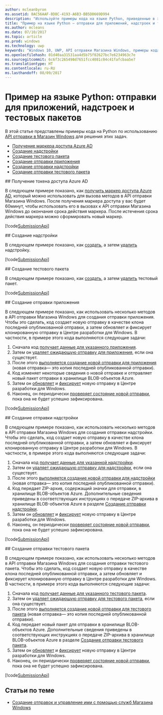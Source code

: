 ```yaml
---
author: mcleanbyron
ms.assetid: 8AC56AAF-8D8C-4193-A6B3-BB5D0669D994
description: "Используйте примеры кода на языке Python, приведенные в этом разделе, чтобы более подробно ознакомиться с работой API отправки Магазина Windows."
title: "Пример на языке Python — отправки для приложений, надстроек и тестовых пакетов"
ms.author: mcleans
ms.date: 07/10/2017
ms.topic: article
ms.prod: windows
ms.technology: uwp
keywords: "Windows 10, UWP, API отправки Магазина Windows, примеры кода, python"
ms.openlocfilehash: 01d40aa31531aa4d5b75f02627bc7e6234963c7e
ms.sourcegitcommit: 6c6f3c265498d7651fcc4081c04c41fafcbaa5e7
ms.translationtype: HT
ms.contentlocale: ru-RU
ms.lasthandoff: 08/09/2017
---
```

# <a name="python-sample-submissions-for-apps-add-ons-and-flights"></a>Пример на языке Python: отправки для приложений, надстроек и тестовых пакетов

В этой статье представлены примеры кода на Python по использованию [API отправки в Магазин Windows](create-and-manage-submissions-using-windows-store-services.md) для решения этих задач.

* [Получение маркера доступа Azure AD](#token)
* [Создание надстройки](#create-add-on)
* [Создание тестового пакета](#create-package-flight)
* [Создание отправки приложения](#create-app-submission)
* [Создание отправки надстройки](#create-add-on-submission)
* [Создание отправки тестового пакета](#create-flight-submission)

<span id="token" />
## <a name="obtain-an-azure-ad-access-token"></a>Получение токена доступа Azure AD

В следующем примере показано, как [получить маркер доступа Azure AD](create-and-manage-submissions-using-windows-store-services.md#obtain-an-azure-ad-access-token), который можно использовать для вызова методов в API отправки Магазина Windows. После получения маркера доступа у вас будет 60минут, чтобы использовать его в вызовах к API отправки Магазина Windows до окончания срока действия маркера. После истечения срока действия маркера можно сформировать новый маркер.

[!code[SubmissionApi](./code/StoreServicesExamples_Submission/python/Examples.py#L1-L20)]

<span id="create-add-on" />
## <a name="create-an-add-on"></a>Создание надстройки

В следующем примере показано, как [создать](create-an-add-on.md), а затем [удалить](delete-an-add-on.md) надстройку.

[!code[SubmissionApi](./code/StoreServicesExamples_Submission/python/Examples.py#L26-L52)]

<span id="create-package-flight" />
## <a name="create-a-package-flight"></a>Создание тестового пакета

В следующем примере показано, как [создать](create-a-flight.md), а затем [удалить](delete-a-flight.md) тестовый пакет.

[!code[SubmissionApi](./code/StoreServicesExamples_Submission/python/Examples.py#L58-L87)]

<span id="create-app-submission" />
## <a name="create-an-app-submission"></a>Создание отправки приложения

В следующем примере показано, как использовать несколько методов в API отправки Магазина Windows для создания отправки приложения. Чтобы это сделать, код создает новую отправку в качестве клона последней опубликованной отправки, а затем обновляет и фиксирует клонированную отправку в Центре разработки для Windows. В частности, в примере этого кода выполняются следующие задачи:

1. Сначала код [получает данные для указанного приложения](get-an-app.md).
2. Затем он [удаляет ожидающую отправку для приложения](delete-an-app-submission.md), если она существует.
3. После этого [выполняется создание новой отправки для приложения](create-an-app-submission.md) (новая отправка— это копия последней опубликованной отправки).
4. Код изменяет некоторые сведения о новой отправке и отправляет новый пакет отправки в хранилище BLOB-объектов Azure.
5. Затем он [обновляет](update-an-app-submission.md) и [фиксирует](commit-an-app-submission.md) новую отправку в Центре разработки для Windows.
6. Наконец, он периодически [проверяет состояние новой отправки](get-status-for-an-app-submission.md), пока она не будет успешно зафиксирована.

[!code[SubmissionApi](./code/StoreServicesExamples_Submission/python/Examples.py#L93-L166)]

<span id="create-add-on-submission" />
## <a name="create-an-add-on-submission"></a>Создание отправки надстройки

В следующем примере показано, как использовать несколько методов в API отправки Магазина Windows для создания отправки надстройки. Чтобы это сделать, код создает новую отправку в качестве клона последней опубликованной отправки, а затем обновляет и фиксирует клонированную отправку в Центре разработки для Windows. В частности, в примере этого кода выполняются следующие задачи:

1. Сначала код [получает данные для указанной надстройки](get-an-add-on.md).
2. Затем он [удаляет ожидающую отправку для надстройки](delete-an-add-on-submission.md), если она существует.
3. После этого [выполняется создание новой отправки для надстройки](create-an-add-on-submission.md) (новая отправка— это копия последней опубликованной отправки).
4. Код передает ZIP-архив, содержащий значки для отправки, в хранилище BLOB-объектов Azure. Дополнительные сведения приведены в соответствующих инструкциях о передаче ZIP-архива в хранилище BLOB-объектов Azure в разделе [Создание отправки надстройки](manage-add-on-submissions.md#create-an-add-on-submission).
5. Затем он [обновляет](update-an-add-on-submission.md) и [фиксирует](commit-an-add-on-submission.md) новую отправку в Центре разработки для Windows.
6. Наконец, он периодически [проверяет состояние новой отправки](get-status-for-an-add-on-submission.md), пока она не будет успешно зафиксирована.

[!code[SubmissionApi](./code/StoreServicesExamples_Submission/python/Examples.py#L172-L245)]

<span id="create-flight-submission" />
## <a name="create-a-package-flight-submission"></a>Создание отправки тестового пакета

В следующем примере показано, как использовать несколько методов в API отправки Магазина Windows для создания отправки тестового пакета. Чтобы это сделать, код создает новую отправку в качестве клона последней опубликованной отправки, а затем обновляет и фиксирует клонированную отправку в Центре разработки для Windows. В частности, в примере этого кода выполняются следующие задачи:

1. Сначала код [получает данные для указанного тестового пакета](get-a-flight.md).
2. Затем он [удаляет ожидающую отправку для тестового пакета](delete-a-flight-submission.md), если она существует.
3. После этого [выполняется создание новой отправки для тестового пакета](create-a-flight-submission.md) (новая отправка— это копия последней опубликованной отправки).
4. Код передает новый пакет для отправки в хранилище BLOB-объектов Azure. Дополнительные сведения приведены в соответствующих инструкциях о передаче ZIP-архива в хранилище BLOB-объектов Azure в разделе [Создание отправки тестового пакета](manage-flight-submissions.md#create-a-package-flight-submission).
5. Затем он [обновляет](update-a-flight-submission.md) и [фиксирует](commit-a-flight-submission.md) новую отправку в Центре разработки для Windows.
6. Наконец, он периодически [проверяет состояние новой отправки](get-status-for-a-flight-submission.md), пока она не будет успешно зафиксирована.

[!code[SubmissionApi](./code/StoreServicesExamples_Submission/python/Examples.py#L251-L325)]

## <a name="related-topics"></a>Статьи по теме

* [Создание отправок и управление ими с помощью служб Магазина Windows](create-and-manage-submissions-using-windows-store-services.md)

